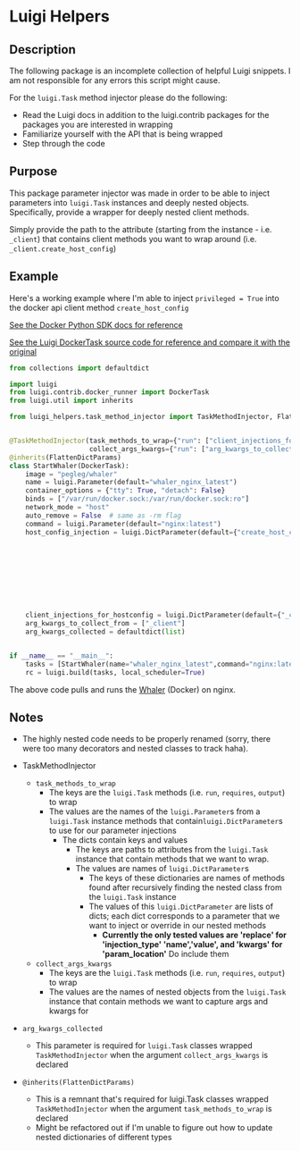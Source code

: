 Luigi Helpers
===

Description
--

The following package is an incomplete collection of helpful Luigi snippets. I am not responsible for any errors this script might cause.

For the `luigi.Task` method injector please do the following:
- Read the Luigi docs in addition to the luigi.contrib packages for the packages you are interested in wrapping
- Familiarize yourself with the API that is being wrapped
- Step through the code 

Purpose
---
This package parameter injector was made in order to be able to inject parameters into `luigi.Task` instances and deeply nested objects. Specifically, provide a wrapper for deeply nested client methods.

Simply provide the path to the attribute (starting from the instance - i.e. `_client`) that contains client methods you want to wrap around (i.e. `_client.create_host_config`)

Example
---
Here's a working example where I'm able to inject `privileged = True` into the docker api client method `create_host_config`

[See the Docker Python SDK docs for reference](https://docker-py.readthedocs.io/en/stable/api.html?#docker.api.container.ContainerApiMixin.create_host_config)

[See the Luigi DockerTask source code for reference and compare it with the original](https://luigi.readthedocs.io/en/stable/_modules/luigi/contrib/docker_runner.html#DockerTask)

```python
from collections import defaultdict

import luigi
from luigi.contrib.docker_runner import DockerTask
from luigi.util import inherits

from luigi_helpers.task_method_injector import TaskMethodInjector, FlattenDictParams


@TaskMethodInjector(task_methods_to_wrap={"run": ["client_injections_for_hostconfig"]},
                    collect_args_kwargs={"run": ["arg_kwargs_to_collect_from"]})
@inherits(FlattenDictParams)
class StartWhaler(DockerTask):
    image = "pegleg/whaler"
    name = luigi.Parameter(default="whaler_nginx_latest")
    container_options = {"tty": True, "detach": False}
    binds = ["/var/run/docker.sock:/var/run/docker.sock:ro"]
    network_mode = "host"
    auto_remove = False  # same as -rm flag
    command = luigi.Parameter(default="nginx:latest")
    host_config_injection = luigi.DictParameter(default={"create_host_config": [{"name": "privileged",
                                                                                 "value": True,
                                                                                 "is_flattened_key": False,
                                                                                 "injection_type": "replace",
                                                                                 "param_location": "kwargs"},
                                                                                {"name": "publish_all_ports",
                                                                                 "value": True,
                                                                                 "is_flattened_key": False,
                                                                                 "injection_type": "replace",
                                                                                 "param_location": "kwargs"}, ]})
    client_injections_for_hostconfig = luigi.DictParameter(default={"_client": ['host_config_injection']})
    arg_kwargs_to_collect_from = ["_client"]
    arg_kwargs_collected = defaultdict(list)


if __name__ == "__main__":
    tasks = [StartWhaler(name="whaler_nginx_latest",command="nginx:latest")]
    rc = luigi.build(tasks, local_scheduler=True)
```
The above code pulls and runs the [Whaler](https://github.com/P3GLEG/Whaler) (Docker) on nginx.

Notes
---
- The highly nested code needs to be properly renamed (sorry, there were too many decorators and nested classes to track haha).

- TaskMethodInjector
    - `task_methods_to_wrap`
        - The keys are the `luigi.Task` methods (i.e. `run`, `requires`, `output`) to wrap
        - The values are the names of the `luigi.Parameter`s from a `luigi.Task` instance methods that contain`luigi.DictParameter`s to use for our parameter injections
            - The dicts contain keys and values
                - The keys are paths to attributes from the `luigi.Task` instance that contain methods that we want to wrap.
                - The values are names of `luigi.DictParameter`s
                    - The keys of these dictionaries are names of methods found after recursively finding the nested class from the `luigi.Task` instance
                    - The values of this `luigi.DictParameter` are lists of dicts; each dict corresponds to a parameter that we want to inject or override in our nested methods 
                        - **Currently the only tested values are 'replace' for 'injection_type' 'name','value', and 'kwargs' for 'param_location'** Do include them 
    - `collect_args_kwargs`
        - The keys are the `luigi.Task` methods (i.e. `run`, `requires`, `output`) to wrap
        - The values are the names of nested objects from the `luigi.Task` instance that contain methods we want to capture args and kwargs for

- `arg_kwargs_collected`
    - This parameter is required for `luigi.Task` classes wrapped `TaskMethodInjector` when the argument `collect_args_kwargs` is declared
- `@inherits(FlattenDictParams)`
    - This is a remnant that's required for luigi.Task classes wrapped `TaskMethodInjector`  when the argument `task_methods_to_wrap` is declared
    - Might be refactored out if I'm unable to figure out how to update nested dictionaries of different types 
                        